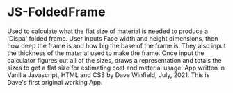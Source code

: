 # JS-FoldedFrame

Used to calculate what the flat size of material is needed to produce a 'Dispa' folded frame.
User inputs Face width and height dimensions, then how deep the frame is and how big the base of the frame is.
They also input the thickness of the material used to make the frame.
Once input the calculator figures out all of the sizes, draws a representation and totals the sizes to get a flat size for estimating cost and material usage.
App written in Vanilla Javascript, HTML and CSS by Dave Winfield, July, 2021.
This is Dave's first original working App.
